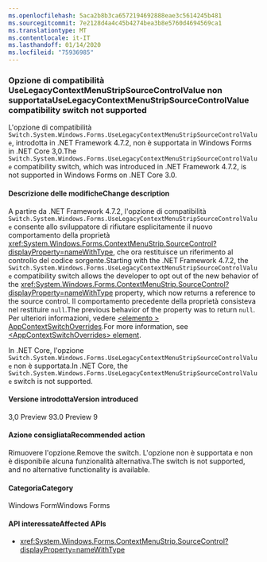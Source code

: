 ```yaml
---
ms.openlocfilehash: 5aca2b8b3ca6572194692888eae3c5614245b481
ms.sourcegitcommit: 7e2128d4a4c45b4274bea3b8e5760d4694569ca1
ms.translationtype: MT
ms.contentlocale: it-IT
ms.lasthandoff: 01/14/2020
ms.locfileid: "75936985"
---
```

### <a name="uselegacycontextmenustripsourcecontrolvalue-compatibility-switch-not-supported"></a><span data-ttu-id="3e4d0-101">Opzione di compatibilità UseLegacyContextMenuStripSourceControlValue non supportata</span><span class="sxs-lookup"><span data-stu-id="3e4d0-101">UseLegacyContextMenuStripSourceControlValue compatibility switch not supported</span></span>

<span data-ttu-id="3e4d0-102">L'opzione di compatibilità `Switch.System.Windows.Forms.UseLegacyContextMenuStripSourceControlValue`, introdotta in .NET Framework 4.7.2, non è supportata in Windows Forms in .NET Core 3,0.</span><span class="sxs-lookup"><span data-stu-id="3e4d0-102">The `Switch.System.Windows.Forms.UseLegacyContextMenuStripSourceControlValue` compatibility switch, which was introduced in .NET Framework 4.7.2, is not supported in Windows Forms on .NET Core 3.0.</span></span>

#### <a name="change-description"></a><span data-ttu-id="3e4d0-103">Descrizione delle modifiche</span><span class="sxs-lookup"><span data-stu-id="3e4d0-103">Change description</span></span>

<span data-ttu-id="3e4d0-104">A partire da .NET Framework 4.7.2, l'opzione di compatibilità `Switch.System.Windows.Forms.UseLegacyContextMenuStripSourceControlValue` consente allo sviluppatore di rifiutare esplicitamente il nuovo comportamento della proprietà <xref:System.Windows.Forms.ContextMenuStrip.SourceControl?displayProperty=nameWithType>, che ora restituisce un riferimento al controllo del codice sorgente.</span><span class="sxs-lookup"><span data-stu-id="3e4d0-104">Starting with the .NET Framework 4.7.2, the `Switch.System.Windows.Forms.UseLegacyContextMenuStripSourceControlValue` compatibility switch allows the developer to opt out of the new behavior of the <xref:System.Windows.Forms.ContextMenuStrip.SourceControl?displayProperty=nameWithType> property, which now returns a reference to the source control.</span></span> <span data-ttu-id="3e4d0-105">Il comportamento precedente della proprietà consisteva nel restituire `null`.</span><span class="sxs-lookup"><span data-stu-id="3e4d0-105">The previous behavior of the property was to return `null`.</span></span> <span data-ttu-id="3e4d0-106">Per ulteriori informazioni, vedere [\<elemento > AppContextSwitchOverrides](~/docs/framework/configure-apps/file-schema/runtime/appcontextswitchoverrides-element.md).</span><span class="sxs-lookup"><span data-stu-id="3e4d0-106">For more information, see [\<AppContextSwitchOverrides> element](~/docs/framework/configure-apps/file-schema/runtime/appcontextswitchoverrides-element.md).</span></span>

<span data-ttu-id="3e4d0-107">In .NET Core, l'opzione `Switch.System.Windows.Forms.UseLegacyContextMenuStripSourceControlValue` non è supportata.</span><span class="sxs-lookup"><span data-stu-id="3e4d0-107">In .NET Core, the `Switch.System.Windows.Forms.UseLegacyContextMenuStripSourceControlValue` switch is not supported.</span></span>

#### <a name="version-introduced"></a><span data-ttu-id="3e4d0-108">Versione introdotta</span><span class="sxs-lookup"><span data-stu-id="3e4d0-108">Version introduced</span></span>

<span data-ttu-id="3e4d0-109">3,0 Preview 9</span><span class="sxs-lookup"><span data-stu-id="3e4d0-109">3.0 Preview 9</span></span>

#### <a name="recommended-action"></a><span data-ttu-id="3e4d0-110">Azione consigliata</span><span class="sxs-lookup"><span data-stu-id="3e4d0-110">Recommended action</span></span>

<span data-ttu-id="3e4d0-111">Rimuovere l'opzione.</span><span class="sxs-lookup"><span data-stu-id="3e4d0-111">Remove the switch.</span></span> <span data-ttu-id="3e4d0-112">L'opzione non è supportata e non è disponibile alcuna funzionalità alternativa.</span><span class="sxs-lookup"><span data-stu-id="3e4d0-112">The switch is not supported, and no alternative functionality is available.</span></span>

#### <a name="category"></a><span data-ttu-id="3e4d0-113">Categoria</span><span class="sxs-lookup"><span data-stu-id="3e4d0-113">Category</span></span>

<span data-ttu-id="3e4d0-114">Windows Form</span><span class="sxs-lookup"><span data-stu-id="3e4d0-114">Windows Forms</span></span>

#### <a name="affected-apis"></a><span data-ttu-id="3e4d0-115">API interessate</span><span class="sxs-lookup"><span data-stu-id="3e4d0-115">Affected APIs</span></span>

- <xref:System.Windows.Forms.ContextMenuStrip.SourceControl?displayProperty=nameWithType>

<!-- 

### Affected APIs

- `P:System.Windows.Forms.ContextMenuStrip.SourceControl`

-->
